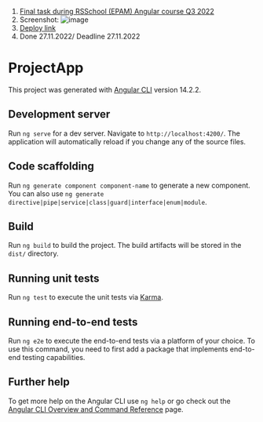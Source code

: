 1. [Final task during RSSchool (EPAM) Angular course Q3 2022](https://github.com/rolling-scopes-school/js-fe-course-en/blob/main/tasks/angular/project-management-system.md)
2. Screenshot: 
![image](https://user-images.githubusercontent.com/48655896/204141729-6d786f67-c2e0-4676-b496-261863d1edeb.png)
3. [Deploy link](https://p-management.netlify.app/welcome)
4. Done 27.11.2022/ Deadline 27.11.2022


# ProjectApp

This project was generated with [Angular CLI](https://github.com/angular/angular-cli) version 14.2.2.

## Development server

Run `ng serve` for a dev server. Navigate to `http://localhost:4200/`. The application will automatically reload if you change any of the source files.

## Code scaffolding

Run `ng generate component component-name` to generate a new component. You can also use `ng generate directive|pipe|service|class|guard|interface|enum|module`.

## Build

Run `ng build` to build the project. The build artifacts will be stored in the `dist/` directory.

## Running unit tests

Run `ng test` to execute the unit tests via [Karma](https://karma-runner.github.io).

## Running end-to-end tests

Run `ng e2e` to execute the end-to-end tests via a platform of your choice. To use this command, you need to first add a package that implements end-to-end testing capabilities.

## Further help

To get more help on the Angular CLI use `ng help` or go check out the [Angular CLI Overview and Command Reference](https://angular.io/cli) page.
